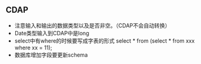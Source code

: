 ##



## CDAP
- 注意输入和输出的数据类型以及是否非空。（CDAP不会自动转换）
- Date类型输入到CDAP中是long
- select中有where的时候要写成字表的形式 select * from (select * from xxx where xx = 11);
- 数据库增加字段要更新schema
